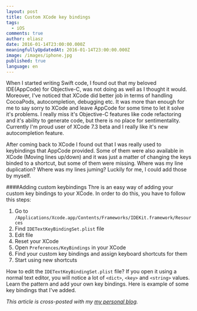 ```yaml
---
layout: post
title: Custom XCode key bindings
tags:
  - iOS
comments: true
author: eliasz
date: 2016-01-14T23:00:00.000Z
meaningfullyUpdatedAt: 2016-01-14T23:00:00.000Z
image: /images/iphone.jpg
published: true
language: en
---
```

When I started writing Swift code, I found out that my beloved IDE(AppCode) for Objective-C, was not doing as well as I thought it would. Moreover, I've noticed that XCode did better job in terms of handling CocoaPods, autocompletion, debugging etc. It was more than enough for me to say sorry to XCode and leave AppCode for some time to let it solve it's problems. I really miss it's Objective-C features like code refactoring and it's ability to generate code, but there is no place for sentimentality. Currently I'm proud user of XCode 7.3 beta and I really like it's new autocompletion feature.

After coming back to XCode I found out that I was really used to keybindings that AppCode provided. Some of them were also available in XCode (Moving lines up/down) and it was just a matter of changing the keys binded to a shortcut, but some of them were missing. Where was my line duplication? Where was my lines juming? Luckily for me, I could add those by myself.

####Adding custom keybindings
Thre is an easy way of adding your custom key bindings to your XCode. In order to do this, you have to follow this steps:

1. Go to `/Applications/Xcode.app/Contents/Frameworks/IDEKit.framework/Resources`
2. Find `IDETextKeyBindingSet.plist` file 
3. Edit file
4. Reset your XCode
5. Open `Preferences/KeyBindings` in your XCode
6. Find your custom key bindings and assign keyboard shortcuts for them
7. Start using new shortcuts


How to edit the `IDETextKeyBindingSet.plist` file? If you open it using a normal text editor, you will notice a lot of `<dict>`, `<key>` and `<string>` values. Learn the pattern and add your own key bindings. Here is example of some key bindings that I've added. 
<script src="https://gist.github.com/Eluss/eb7d9290ecddfa758365.js"></script>


*This article is cross-posted with my [my personal blog](http://eluss.github.io/).*

